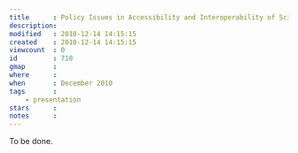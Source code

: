 ```yaml
---
title      : Policy Issues in Accessibility and Interoperability of Scientific Data
description: 
modified   : 2010-12-14 14:15:15
created    : 2010-12-14 14:15:15
viewcount  : 0
id         : 718
gmap       : 
where      : 
when       : December 2010
tags       :
    - presentation
stars      : 
notes      :
---
```


To be done.
